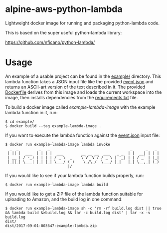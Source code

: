 # alpine-aws-python-lambda
Lightweight docker image for running and packaging python-lambda code.

This is based on the super useful python-lambda library:

<https://github.com/nficano/python-lambda/>

# Usage

An example of a usable project can be found in the [example/](./example/) directory.  This lambda function
takes a JSON input file like the provided [event.json](./example/event.json) and returns an ASCII-art version of the text
described in it.  The provided [Dockerfile](./example/Dockerfile) derives from this image and loads the current workspace
into the image, then installs dependencies from the [requirements.txt](./example/requirements.txt) file.

To build a docker image called _example-lambda-image_ with the example lambda function in it, run:

```
$ cd example/
$ docker build --tag example-lambda-image .
```

If you want to execute the lambda function against the [event.json](./example/event.json) input file:

```
$ docker run example-lambda-image lambda invoke
  _  _         _   _                                    _      _   _
 | || |  ___  | | | |  ___        __ __ __  ___   _ _  | |  __| | | |
 | __ | / -_) | | | | / _ \  _    \ V  V / / _ \ | '_| | | / _` | |_|
 |_||_| \___| |_| |_| \___/ ( )    \_/\_/  \___/ |_|   |_| \__,_| (_)
                            |/

```

If you would like to see if your lambda function builds properly, run:

```
$ docker run example-lambda-image lambda build
```

If you would like to get a ZIP file of the lambda function suitable for uploading to Amazon, and the build log in one command:

```
$ docker run example-lambda-image sh -c 'rm -rf build.log dist || true && lambda build &>build.log && tar -c build.log dist' | tar -x -v
build.log
dist/
dist/2017-09-01-003647-example-lambda.zip
```
